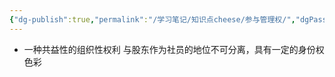 ```yaml
---
{"dg-publish":true,"permalink":"/学习笔记/知识点cheese/参与管理权/","dgPassFrontmatter":true,"created":"2024-07-05T15:58:48.977+08:00","updated":"2024-09-11T11:44:39.648+08:00"}
---
```


- ⼀种共益性的组织性权利
与股东作为社员的地位不可分离，具有⼀定的身份权色彩